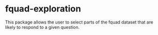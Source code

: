 # fquad-exploration
This package allows the user to select parts of the fquad dataset that are likely to respond to a given question.
